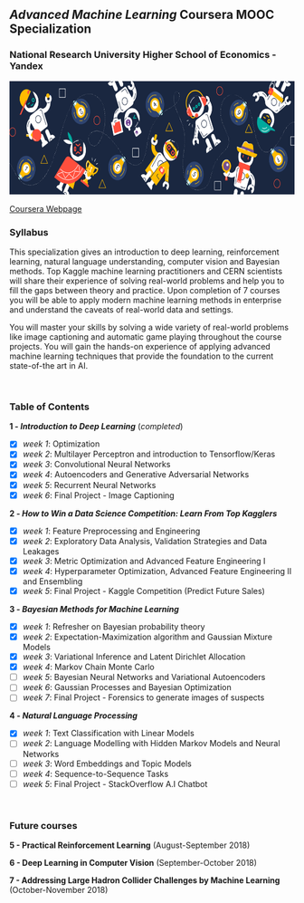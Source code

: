 ## *Advanced Machine Learning* Coursera MOOC Specialization

### National Research University Higher School of Economics - Yandex

<img src="logo.png" width="900" height="200" />

[Coursera Webpage](https://www.coursera.org/specializations/aml)

### Syllabus
This specialization gives an introduction to deep learning, reinforcement learning, natural language understanding, computer vision and Bayesian methods. Top Kaggle machine learning practitioners and CERN scientists will share their experience of solving real-world problems and help you to fill the gaps between theory and practice. Upon completion of 7 courses you will be able to apply modern machine learning methods in enterprise and understand the caveats of real-world data and settings.

You will master your skills by solving a wide variety of real-world problems like image captioning and automatic game playing throughout the course projects. You will gain the hands-on experience of applying advanced machine learning techniques that provide the foundation to the current state-of-the art in AI.

<br>

### Table of Contents

**1 - _Introduction to Deep Learning_**  (*completed*)
- [x]   *week 1*: Optimization
- [x]   *week 2*: Multilayer Perceptron and introduction to Tensorflow/Keras
- [x]   *week 3*: Convolutional Neural Networks
- [x]   *week 4*: Autoencoders and Generative Adversarial Networks
- [x]   *week 5*: Recurrent Neural Networks
- [x]   *week 6*: Final Project - Image Captioning

**2 - _How to Win a Data Science Competition: Learn From Top Kagglers_**
- [x]   *week 1*: Feature Preprocessing and Engineering
- [x]   *week 2*: Exploratory Data Analysis, Validation Strategies and Data Leakages
- [x]   *week 3*: Metric Optimization and Advanced Feature Engineering I
- [x]   *week 4*: Hyperparameter Optimization, Advanced Feature Engineering II and Ensembling
- [x]   *week 5*: Final Project - Kaggle Competition (Predict Future Sales)

**3 - _Bayesian Methods for Machine Learning_**
- [x]   *week 1*: Refresher on Bayesian probability theory
- [x]   *week 2*: Expectation-Maximization algorithm and Gaussian Mixture Models
- [x]   *week 3*: Variational Inference and Latent Dirichlet Allocation
- [x]   *week 4*: Markov Chain Monte Carlo
- [ ]   *week 5*: Bayesian Neural Networks and Variational Autoencoders
- [ ]	*week 6*: Gaussian Processes and Bayesian Optimization
- [ ]	*week 7*: Final Project - Forensics to generate images of suspects

**4 - _Natural Language Processing_**
- [x]   *week 1*: Text Classification with Linear Models
- [ ]   *week 2*: Language Modelling with Hidden Markov Models and Neural Networks
- [ ]   *week 3*: Word Embeddings and Topic Models
- [ ]   *week 4*: Sequence-to-Sequence Tasks
- [ ]   *week 5*: Final Project - StackOverflow A.I Chatbot

<br>

### Future courses

**5 - Practical Reinforcement Learning**  (August-September 2018)

**6 - Deep Learning in Computer Vision**  (September-October 2018)

**7 - Addressing Large Hadron Collider Challenges by Machine Learning**  (October-November 2018)
